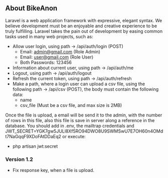 ## About BikeAnon

Laravel is a web application framework with expressive, elegant syntax. We believe development must be an enjoyable and creative experience to be truly fulfilling. Laravel takes the pain out of development by easing common tasks used in many web projects, such as:

- Allow user login, using path -> /api/auth/login (POST)
    - Email: admin@gmail.com (Role Admin)
    - Email: user@gmail.com (Role User)
    - Both Passwords: 123456
- Information about current user, using path -> /api/auth/me
- Logout, using path -> /api/auth/logout
- Refresh the current token, using path -> /api/auth/refresh
- Make a path, where a login user can upload a csv file, using the following path -> /api/csv (POST), the body must contain the following data:
    - name
    - csv_file (Must be a csv file, and max size is 2MB)
    
Once the file is upload, a email will be send it to the admin, with the number of rows in this file, also this file is save in server along a reference in the database.
You should add in .env, the mailtrap credentials and JWT_SECRET=YGK7gw5JULl8Xf5RO94DWO8U9SWMSwU7E7OH60n4OMdt7NaGqqF9XDoFAtDDaEq2 or execute:

- php artisan jwt:secret

### Version 1.2
- Fix response key, when a file is upload.
